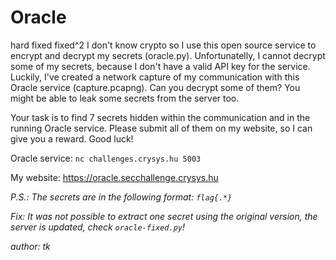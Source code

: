 # Oracle
hard fixed fixed^2
I don't know crypto so I use this open source service to encrypt and decrypt my secrets (oracle.py). Unfortunatelly, I cannot decrypt some of my secrets, because I don't have a valid API key for the service. Luckily, I've created a network capture of my communication with this Oracle service (capture.pcapng). Can you decrypt some of them? You might be able to leak some secrets from the server too.

Your task is to find 7 secrets hidden within the communication and in the running Oracle service. Please submit all of them on my website, so I can give you a reward. Good luck!

Oracle service: `nc challenges.crysys.hu 5003`

My website: https://oracle.secchallenge.crysys.hu

*P.S.: The secrets are in the following format: `flag{.*}`*

*Fix: It was not possible to extract one secret using the original version, the server is updated, check `oracle-fixed.py`!*

*author: tk*